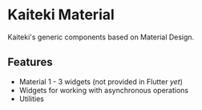 # Kaiteki Material

Kaiteki's generic components based on Material Design.

## Features

- Material 1 - 3 widgets (not provided in Flutter *yet*)
- Widgets for working with asynchronous operations
- Utilities